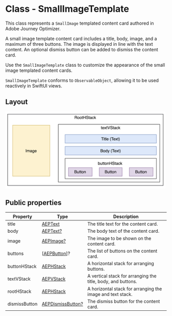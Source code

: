 # Class - SmallImageTemplate
 
 This class represents a `SmallImage` templated content card authored in Adobe Journey Optimizer. 
 
 A small image template content card includes a title, body, image, and a maximum of three buttons. The image is displayed in line with the text content.  An optional dismiss button can be added to dismiss the content card. 
 
 Use the `SmallImageTemplate` class to customize the appearance of the small image templated content cards. 
 
 `SmallImageTemplate` conforms to `ObservableObject`, allowing it to be used reactively in SwiftUI views.

## Layout

<img src="../../../../assets/smallimagetemplate-layout.png" width="500" />

## Public properties

| Property      | Type                                           | Description                                                  |
| ------------- | ---------------------------------------------- | ------------------------------------------------------------ |
| title         | [AEPText](../UIElements/aeptext.md)            | The title text for the content card.                         |
| body          | [AEPText?](../UIElements/aeptext.md)            | The body text of the content card.             |
| image         | [AEPImage?](../UIElements/aepimage.md)          | The image to be shown on the content card.     |
| buttons       | [[AEPButton](../UIElements/aepbutton.md)]?      | The list of buttons on the content card.       |
| buttonHStack  | [AEPHStack](../UIElements/aepstack.md)         | A horizontal stack for arranging buttons.                    |
| textVStack    | [AEPVStack](../UIElements/aepstack.md)         | A vertical stack for arranging the title, body, and buttons. |
| rootHStack    | [AEPHStack](../UIElements/aepstack.md)         | A horizontal stack for arranging the image and text stack.   |
| dismissButton | [AEPDismissButton?](../UIElements/aepdismissbutton.md) | The dismiss button for the content card.       |